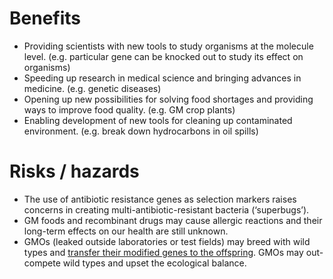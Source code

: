 # Benefits
- Providing scientists with new tools to study organisms at the molecule level. (e.g. <span class="hi-green">particular gene can be knocked out</span> to study its effect on organisms)
- Speeding up research in medical science and bringing advances in medicine. (e.g. genetic diseases)
- Opening up new possibilities for <span class="hi-green">solving food shortages</span> and providing ways to improve food quality. (e.g. GM crop plants)
- Enabling development of new tools for cleaning up <span class="hi-green">contaminated environment</span>. (e.g. break down hydrocarbons in oil spills)

# Risks / hazards
- The use of antibiotic resistance genes as selection markers raises concerns in creating <span class="hi-blue">multi-antibiotic-resistant bacteria (‘superbugs’)</span>.
- GM foods and recombinant drugs may cause <span class="hi-blue">allergic reactions</span> and their <span class="hi-green">long-term effects on our health are still unknown</span>.
- GMOs (<span class="hi-green">leaked outside laboratories or test fields</span>) may breed with wild types and <u>transfer their modified genes to the offspring</u>. GMOs may <span class="hi-blue">out-compete</span> wild types and <span class="hi-blue">upset the ecological balance</span>.
